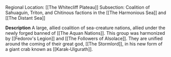 Regional Location: [[The Whitecliff Plateau]]
Subsection: Coalition of Sahuaguin, Triton, and Chitinous factions in the [[The Harmonious Sea]] and [[The Distant Sea]]

**Description**
A large, allied coalition of sea-creature nations, allied under the newly forged banned of [[The Aquan Nations]]. This group was harmonized by [[Fedorov's Legion]] and [[The Followers of Alsolace]]. They are unified around the coming of their great god, [[The Stormlord]], in his new form of a giant crab known as [[Karak-Ulgurath]]. 